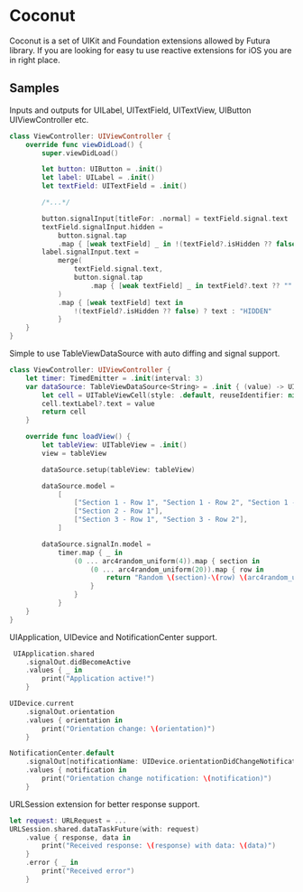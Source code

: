 # Coconut

Coconut is a set of UIKit and Foundation extensions allowed by Futura library.
If you are looking for easy tu use reactive extensions for iOS you are in right place.

## Samples

Inputs and outputs for UILabel, UITextField, UITextView, UIButton UIViewController etc.

``` swift
class ViewController: UIViewController {
    override func viewDidLoad() {
        super.viewDidLoad()

        let button: UIButton = .init()
        let label: UILabel = .init()
        let textField: UITextField = .init()

        /*...*/

        button.signalInput[titleFor: .normal] = textField.signal.text
        textField.signalInput.hidden =
            button.signal.tap
            .map { [weak textField] _ in !(textField?.isHidden ?? false) }
        label.signalInput.text =
            merge(
                textField.signal.text,
                button.signal.tap
                    .map { [weak textField] _ in textField?.text ?? "" }
            )
            .map { [weak textField] text in
                !(textField?.isHidden ?? false) ? text : "HIDDEN"
            }
    }
}

```

Simple to use TableViewDataSource with auto diffing and signal support.

``` swift
class ViewController: UIViewController {
    let timer: TimedEmitter = .init(interval: 3)
    var dataSource: TableViewDataSource<String> = .init { (value) -> UITableViewCell in
        let cell = UITableViewCell(style: .default, reuseIdentifier: nil)
        cell.textLabel?.text = value
        return cell
    }

    override func loadView() {
        let tableView: UITableView = .init()
        view = tableView

        dataSource.setup(tableView: tableView)

        dataSource.model =
            [
                ["Section 1 - Row 1", "Section 1 - Row 2", "Section 1 - Row 3"],
                ["Section 2 - Row 1"],
                ["Section 3 - Row 1", "Section 3 - Row 2"],
            ]

        dataSource.signalIn.model =
            timer.map { _ in
                (0 ... arc4random_uniform(4)).map { section in
                    (0 ... arc4random_uniform(20)).map { row in
                        return "Random \(section)-\(row) \(arc4random_uniform(3))"
                    }
                }
            }
    }
}
```

UIApplication, UIDevice and NotificationCenter support.

``` swift
 UIApplication.shared
    .signalOut.didBecomeActive
    .values { _ in
        print("Application active!")
    }

UIDevice.current
    .signalOut.orientation
    .values { orientation in
        print("Orientation change: \(orientation)")
    }

NotificationCenter.default
    .signalOut[notificationName: UIDevice.orientationDidChangeNotification]
    .values { notification in
        print("Orientation change notification: \(notification)")
    }
```

URLSession extension for better response support.

``` swift
let request: URLRequest = ...
URLSession.shared.dataTaskFuture(with: request)
    .value { response, data in
        print("Received response: \(response) with data: \(data)")
    }
    .error { _ in
        print("Received error")
    }
```
